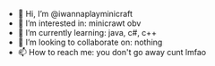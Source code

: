 - 👋 Hi, I’m @iwannaplayminicraft
- 👀 I’m interested in: minicrawt obv
- 🌱 I’m currently learning: java, c#, c++
- 💞️ I’m looking to collaborate on: nothing
- 📫 How to reach me: you don't go away cunt lmfao

<!---
iwannaplayminicraft/iwannaplayminicraft is a ✨ special ✨ repository because its `README.md` (this file) appears on your GitHub profile.
You can click the Preview link to take a look at your changes.
--->
